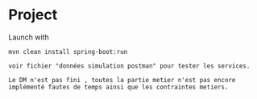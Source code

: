 # Project

Launch with

    mvn clean install spring-boot:run

    voir fichier "données simulation postman" pour tester les services.
    
    Le DM n'est pas fini , toutes la partie metier n'est pas encore implémenté fautes de temps ainsi que les contraintes metiers.
